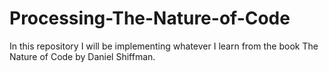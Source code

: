 # Processing-The-Nature-of-Code

In this repository I will be implementing whatever I learn from the book The Nature of Code by Daniel Shiffman.
